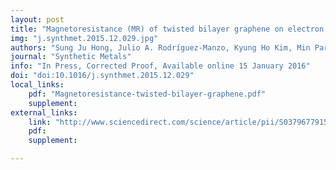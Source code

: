 ```yaml
---
layout: post
title: "Magnetoresistance (MR) of twisted bilayer graphene on electron transparent substrate"
img: "j.synthmet.2015.12.029.jpg"
authors: "Sung Ju Hong, Julio A. Rodríguez-Manzo, Kyung Ho Kim, Min Park, Seung Jae Baek, Dmitry I. Kholin, Minwoo Lee, Eun Sang Choi, Dae Hong Jeong, Dawn A. Bonnell, Eugene J. Mele, Marija Drndic, A.T. Charlie Johnson, Yung Woo Park"
journal: "Synthetic Metals"
info: "In Press, Corrected Proof, Available online 15 January 2016"
doi: "doi:10.1016/j.synthmet.2015.12.029"
local_links:
    pdf: "Magnetoresistance-twisted-bilayer-graphene.pdf"
    supplement:
external_links:
    link: "http://www.sciencedirect.com/science/article/pii/S0379677915301958"
    pdf:
    supplement:

---
```


<!--more-->

